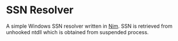 # SSN Resolver

A simple Windows SSN resolver written in [Nim](https://nim-lang.org/).
SSN is retrieved from unhooked ntdll which is obtained from suspended process.
